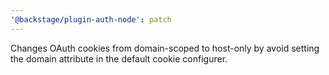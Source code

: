 ```yaml
---
'@backstage/plugin-auth-node': patch
---
```


Changes OAuth cookies from domain-scoped to host-only by avoid setting the domain attribute in the default cookie configurer.
